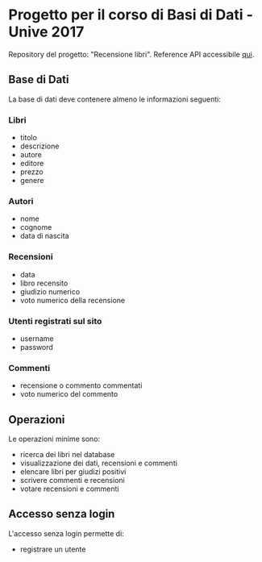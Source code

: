 # Progetto per il corso di Basi di Dati - Unive 2017

Repository del progetto: "Recensione libri". Reference API accessibile [qui](https://giacomodeliberali.github.io/bd2017/index.html).

## Base di Dati

La base di dati deve contenere almeno le informazioni seguenti:

 ### Libri
 - titolo
 - descrizione
 - autore 
 - editore 
 - prezzo 
 - genere
 
 ### Autori
 - nome
 - cognome
 - data di nascita
 
 ### Recensioni
 - data
 - libro recensito
 - giudizio numerico
 - voto numerico della recensione
 
 ### Utenti registrati sul sito
 - username
 - password
 
 ### Commenti
 - recensione o commento commentati
 - voto numerico del commento
 
## Operazioni
Le operazioni minime sono:
- ricerca dei libri nel database
- visualizzazione dei dati, recensioni e commenti
- elencare libri per giudizi positivi
- scrivere commenti e recensioni
- votare recensioni e commenti

## Accesso senza login
L'accesso senza login permette di:
- registrare un utente 
